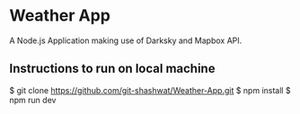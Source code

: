 # Weather App
A Node.js Application making use of Darksky and Mapbox API.

## Instructions to run on local machine
$ git clone https://github.com/git-shashwat/Weather-App.git
$ npm install
$ npm run dev